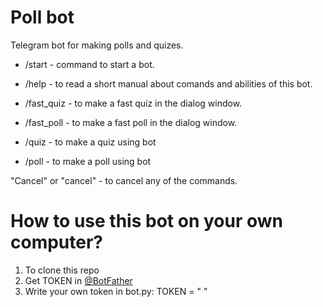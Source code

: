 # Poll bot
Telegram bot for making polls and quizes.

* /start - command to start a bot.

* /help - to read a short manual about comands and abilities of this bot.

* /fast_quiz - to make a fast quiz in the dialog window.

* /fast_poll - to make a fast poll in the dialog window.

* /quiz - to make a quiz using bot

* /poll - to make a poll using bot

"Cancel" or "cancel" - to cancel any of the commands.

# How to use this bot on your own computer?
1. To clone this repo
2. Get TOKEN in [@BotFather](https://t.me/BotFather)
3. Write your own token in bot.py: TOKEN = " "

